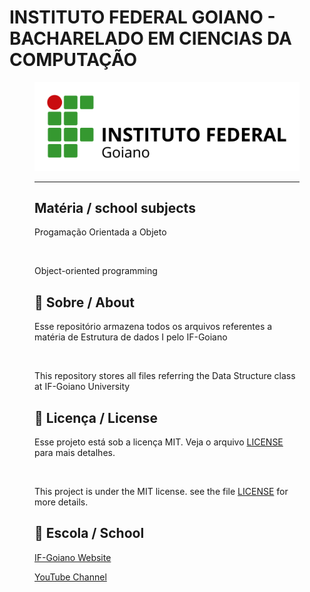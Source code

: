 # INSTITUTO FEDERAL GOIANO - BACHARELADO EM CIENCIAS DA COMPUTAÇÃO
<figure>

  <img src="logo IF-Goiano.png" alt="IF-Goiano logo">

---

## Matéria / school subjects

Progamação Orientada a Objeto

<br>

Object-oriented programming

## 🚀 Sobre / About

Esse repositório armazena todos os arquivos referentes a matéria de Estrutura de dados I pelo IF-Goiano
  
<br>
  
This repository stores all files referring the Data Structure class at IF-Goiano University

## 📝 Licença / License

Esse projeto está sob a licença MIT. Veja o arquivo [LICENSE](.github/LICENSE.md) para mais detalhes.

<br>

This project is under the MIT license. see the file [LICENSE](.github/LICENSE.md) for more details.

## 🏫 Escola / School 

[IF-Goiano Website](https://ifgoiano.edu.br/home/index.php)

[YouTube Channel](https://www.youtube.com/user/ifgoiano)


